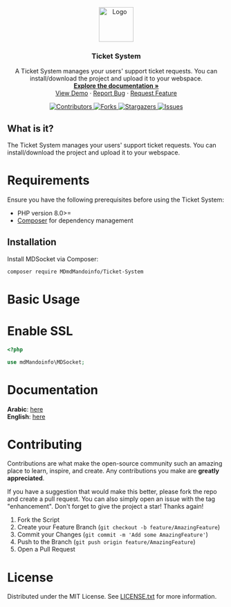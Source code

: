 <!-- PROJECT LOGO -->
<div align="center">
  <a href="https://github.com/MDmdMandoinfo/Ticket-System">
    <img src="https://avatars.githubusercontent.com/u/91418066?v=4" alt="Logo" width="80" height="80">
  </a>

  <h3 align="center">Ticket System</h3>

  <p align="center">
    A Ticket System manages your users' support ticket requests. You can install/download the project and upload it to your webspace.
    <br />
    <a href="https://github.com/MDmdMandoinfo/Ticket-System/blob/main/docs.md"><strong>Explore the documentation »</strong></a>
    <br />
    <a href="https://github.com/MDmdMandoinfo/Ticket-System">View Demo</a>
    ·
    <a href="https://github.com/MDmdMandoinfo/Ticket-System/issues">Report Bug</a>
    ·
    <a href="https://github.com/MDmdMandoinfo/Ticket-System/issues">Request Feature</a>
  </p>

  <p align="center">
    <a href="https://github.com/MDmdMandoinfo/Ticket-System/graphs/contributors">
      <img alt="Contributors" src="https://img.shields.io/github/contributors/MDmdMandoinfo/Ticket-System.svg?style=for-the-badge" />
    </a>
    <a href="https://github.com/MDmdMandoinfo/Ticket-System/network/members">
      <img alt="Forks" src="https://img.shields.io/github/forks/MDmdMandoinfo/Ticket-System.svg?style=for-the-badge" />
    </a>
    <a href="https://github.com/MDmdMandoinfo/Ticket-System/stargazers">
      <img alt="Stargazers" src="https://img.shields.io/github/stars/MDmdMandoinfo/Ticket-System.svg?style=for-the-badge" />
    </a>
    <a href="https://github.com/mdMandoinfo/MDSocket/issues">
      <img alt="Issues" src="https://img.shields.io/github/issues/MDmdMandoinfo/Ticket-System.svg?style=for-the-badge" />
    </a>
  </p>
</div>

## What is it?

The Ticket System manages your users' support ticket requests. You can install/download the project and upload it to your webspace.

# Requirements
Ensure you have the following prerequisites before using the Ticket System:

- PHP version 8.0>=
- [Composer](https://getcomposer.org/) for dependency management

## Installation

Install MDSocket via Composer:

```sh
composer require MDmdMandoinfo/Ticket-System
```

# Basic Usage

# Enable SSL
```php
<?php

use mdMandoinfo\MDSocket;

```
# Documentation
**Arabic**:   <a href="https://github.com/MDmdMandoinfo/Ticket-System/tree/main/documentation/arabic">here</a>
<br>
**English**:  <a href="https://github.com/MDmdMandoinfo/Ticket-System/tree/main/documentation/english">here</a>

<!-- CONTRIBUTING -->
# Contributing

Contributions are what make the open-source community such an amazing place to learn, inspire, and create. Any contributions you make are **greatly appreciated**.

If you have a suggestion that would make this better, please fork the repo and create a pull request. You can also simply open an issue with the tag "enhancement".
Don't forget to give the project a star! Thanks again!

1. Fork the Script
2. Create your Feature Branch (`git checkout -b feature/AmazingFeature`)
3. Commit your Changes (`git commit -m 'Add some AmazingFeature'`)
4. Push to the Branch (`git push origin feature/AmazingFeature`)
5. Open a Pull Request

# License

Distributed under the MIT License. See <a href="https://github.com/MDmdMandoinfo/Ticket-System/blob/main/LICENSE">LICENSE.txt</a> for more information.

<!-- MARKDOWN LINKS & IMAGES -->
<!-- https://www.markdownguide.org/basic-syntax/#reference-style-links -->
[contributors-shield]: https://img.shields.io/github/contributors/MDmdMandoinfo/Ticket-System.svg?style=for-the-badge
[contributors-url]: https://github.com/MDmdMandoinfo/Ticket-System/graphs/contributors
[forks-shield]: https://img.shields.io/github/forks/MDmdMandoinfo/Ticket-System.svg?style=for-the-badge
[forks-url]: https://github.com/MDmdMandoinfo/Ticket-System/network/members
[stars-shield]: https://img.shields.io/github/stars/MDmdMandoinfo/Ticket-System.svg?style=for-the-badge
[stars-url]: https://github.com/MDmdMandoinfo/Ticket-System/stargazers
[issues-shield]: https://img.shields.io/github/issues/MDmdMandoinfo/Ticket-System.svg?style=for-the-badge
[issues-url]: https://github.com/MDmdMandoinfo/Ticket-System/issues

